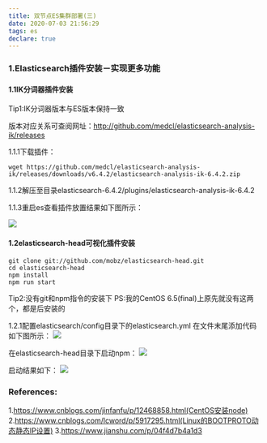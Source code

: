 ```yaml
---
title: 双节点ES集群部署(三)
date: 2020-07-03 21:56:29
tags: es
declare: true
---
```


### 1.Elasticsearch插件安装－实现更多功能

#### 1.1IK分词器插件安装

Tip1:IK分词器版本与ES版本保持一致

版本对应关系可查阅网址：http://github.com/medcl/elasticsearch-analysis-ik/releases

<!--more-->
1.1.1下载插件：
```linux
wget https://github.com/medcl/elasticsearch-analysis-ik/releases/downloads/v6.4.2/elasticsearch-analysis-ik-6.4.2.zip
```

1.1.2解压至目录elasticsearch-6.4.2/plugins/elasticsearch-analysis-ik-6.4.2

1.1.3重启es查看插件放置结果如下图所示：

![](11.JPG)


#### 1.2elasticsearch-head可视化插件安装

```linux
git clone git://github.com/mobz/elasticsearch-head.git
cd elasticsearch-head
npm install
npm run start
```

Tip2:没有git和npm指令的安装下
PS:我的CentOS 6.5(final)上原先就没有这两个，都是后安装的

1.2.1配置elasticsearch/config目录下的elasticsearch.yml
在文件末尾添加代码如下图所示：
![](14.JPG)

在elasticsearch-head目录下启动npm：
![](12.JPG)

启动结果如下：
![](13.JPG)

### References:
1.https://www.cnblogs.com/jinfanfu/p/12468858.html(CentOS安装node)
2.https://www.cnblogs.com/lcword/p/5917295.html(Linux的BOOTPROTO动态静态IP设置)
3.https://www.jianshu.com/p/04f4d7b4a1d3

